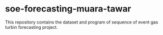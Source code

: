 # soe-forecasting-muara-tawar
This repository contains the dataset and program of sequence of event gas turbin forecasting project. 
